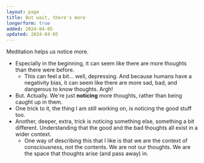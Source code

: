 ```yaml
---
layout: page
title: But wait, there's more
longerform: true
added: 2024-04-05
updated: 2024-04-05
---
```


Meditation helps us notice more.

- Especially in the beginning, it can seem like there are more thoughts than there were before.
	- This can feel a bit... well, depressing. And because humans have a negativity bias, it can seem like there are more sad, bad, and dangerous to know thoughts. Argh!
- But. Actually. We're just **noticing** more thoughts, rather than being caught up in them.
- One trick to it, the thing I am still working on, is noticing the good stuff too.
- Another, deeper, extra, trick is noticing something else, something a bit different. Understanding that the good and the bad thoughts all exist in a wider context.
	- One way of describing this that I like is that we are the context of consciousness, not the contents. We are not our thoughts. We are the space that thoughts arise (and pass away) in.